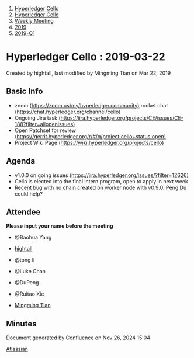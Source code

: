 1. [Hyperledger Cello](index.html)
2. [Hyperledger Cello](Hyperledger-Cello_21659650.html)
3. [Weekly Meeting](Weekly-Meeting_21659700.html)
4. [2019](2019_45252622.html)
5. [2019-Q1](2019-Q1_21659703.html)

# Hyperledger Cello : 2019-03-22

Created by hightall, last modified by Mingming Tian on Mar 22, 2019

## Basic Info

- zoom ([https://zoom.us/my/hyperledger.community)](https://zoom.us/my/hyperledger.community%29) rocket chat ([https://chat.hyperledger.org/channel/cello)](https://chat.hyperledger.org/channel/cello%29)
- Ongoing Jira task ([https://jira.hyperledger.org/projects/CE/issues/CE-188?filter=allopenissues)](https://jira.hyperledger.org/projects/CE/issues/CE-188?filter=allopenissues%29)
- Open Patchset for review ([https://gerrit.hyperledger.org/r/#/q/project:cello+status:open)](https://gerrit.hyperledger.org/r/#/q/project:cello+status:open%29)
- Project Wiki Page ([https://wiki.hyperledger.org/projects/cello)](https://wiki.hyperledger.org/projects/cello%29)

## Agenda

- v1.0.0 on going issues ([https://jira.hyperledger.org/issues/?filter=12626)](https://jira.hyperledger.org/issues/?filter=12626%29)
- Cello is elected into the final intern program, open to apply in next week
- [Recent bug](https://jira.hyperledger.org/browse/CE-580) with no chain created on worker node with v0.9.0. [Peng Du](https://lf-hyperledger.atlassian.net/wiki/people/712020:40cfa3db-3ae0-4442-b843-16a107ce7b9f?ref=confluence) could help?

## Attendee

**Please input your name before the meeting**

- @Baohua Yang
- [hightall](https://lf-hyperledger.atlassian.net/wiki/people/70121:e9c4e0e0-079d-423a-b406-d1bcab2e0194?ref=confluence)
  
- @tong li
  
- @Luke Chan
  
- @DuPeng
  
- @Ruitao Xie
- [Mingming Tian](https://lf-hyperledger.atlassian.net/wiki/people/712020:b46cc809-7723-4103-bdce-1c3d3d41e778?ref=confluence)
  

## Minutes

Document generated by Confluence on Nov 26, 2024 15:04

[Atlassian](http://www.atlassian.com/)
